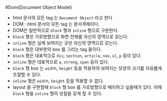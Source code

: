 #Dom(Document Object Model)

- html 문서의 모든 tag 는 `Document Object` 라고 한다
- DOM : html 문서의 모든 tag 는 문서객체이다.
- DOM은 일반적으로 `block` 형과 `inline` 형으로 구분한다.
- `block` 형은 가로방향으로 화면 전체를 자신의 영역으로 갖는다.
- `inline` 형은 실제 보여지는 곳만 자신의 영역으로 갖는다.
- `block` 형은 대부분의 box 를 그리는 tag 들이다.
- `block` 형은 대표적으로 `div`, `section`, `article`, `nav`, `ul`, `p` 등이 있다.
- `inline` 형은 대표적으로 `a`, `strong`, `span` 등이 있다.
- `block` 형 box 는 `width`, `height` 등을 적용하여 보여지는 모양의 크기를 자유롭게 조절할 수 있다.
- `inline` 형은 `width`, `height` 등을 적용할 수 없다.
- layout 을 구현할때 `block` 형 box 를 가로방향으로 배치하고 싶을때가 있다. 이때 `block` 형을 `inline` 형의 성질을 갖게 할 수 있다.
